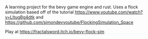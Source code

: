 A learning project for the bevy game engine and rust. Uses a flock simulation based off of the tutorial https://www.youtube.com/watch?v=LltugBg4dtk and https://github.com/simondevyoutube/FlockingSimulation_Space


Play at https://fractalsword.itch.io/bevy-flock-sim
